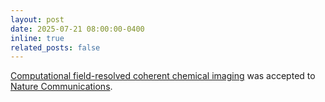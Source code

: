 ```yaml
---
layout: post
date: 2025-07-21 08:00:00-0400
inline: true
related_posts: false
---
```


 [Computational field-resolved coherent chemical imaging](https://www.nature.com/articles/s41467-025-62716-8) was accepted to [Nature Communications](https://www.nature.com/ncomms).